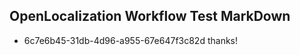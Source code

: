 ## OpenLocalization Workflow Test MarkDown
* 6c7e6b45-31db-4d96-a955-67e647f3c82d thanks!

<!--HONumber=Aug16_HO5-->



